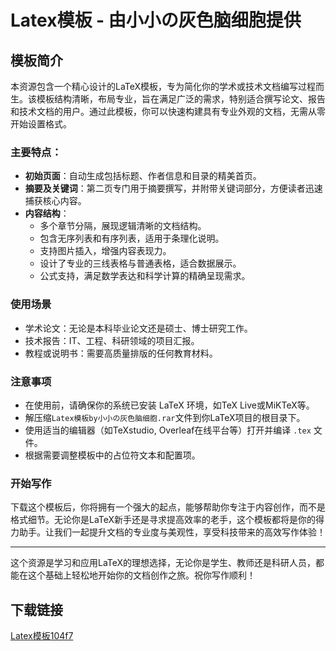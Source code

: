 # Latex模板 - 由小小の灰色脑细胞提供

## 模板简介

本资源包含一个精心设计的LaTeX模板，专为简化你的学术或技术文档编写过程而生。该模板结构清晰，布局专业，旨在满足广泛的需求，特别适合撰写论文、报告和技术文档的用户。通过此模板，你可以快速构建具有专业外观的文档，无需从零开始设置格式。

### 主要特点：

- **初始页面**：自动生成包括标题、作者信息和目录的精美首页。
- **摘要及关键词**：第二页专门用于摘要撰写，并附带关键词部分，方便读者迅速捕获核心内容。
- **内容结构**：
    - 多个章节分隔，展现逻辑清晰的文档结构。
    - 包含无序列表和有序列表，适用于条理化说明。
    - 支持图片插入，增强内容表现力。
    - 设计了专业的三线表格与普通表格，适合数据展示。
    - 公式支持，满足数学表达和科学计算的精确呈现需求。

### 使用场景

- 学术论文：无论是本科毕业论文还是硕士、博士研究工作。
- 技术报告：IT、工程、科研领域的项目汇报。
- 教程或说明书：需要高质量排版的任何教育材料。

### 注意事项

- 在使用前，请确保你的系统已安装 LaTeX 环境，如TeX Live或MiKTeX等。
- 解压缩`Latex模板by小小の灰色脑细胞.rar`文件到你LaTeX项目的根目录下。
- 使用适当的编辑器（如TeXstudio, Overleaf在线平台等）打开并编译 `.tex` 文件。
- 根据需要调整模板中的占位符文本和配置项。

### 开始写作

下载这个模板后，你将拥有一个强大的起点，能够帮助你专注于内容创作，而不是格式细节。无论你是LaTeX新手还是寻求提高效率的老手，这个模板都将是你的得力助手。让我们一起提升文档的专业度与美观性，享受科技带来的高效写作体验！

---

这个资源是学习和应用LaTeX的理想选择，无论你是学生、教师还是科研人员，都能在这个基础上轻松地开始你的文档创作之旅。祝你写作顺利！

## 下载链接

[Latex模板104f7](https://pan.quark.cn/s/2541b4c5c3fc)
